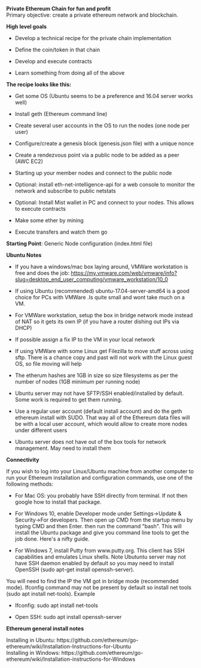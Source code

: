 
<head>
</head>

<p><span class="auto-style1"><strong>Private Ethereum Chain for fun and profit</strong></span><br>
Primary objective: create a private ethereum network and blockchain.</p>
<p><strong>High level goals</strong></p>
<ul>
	<li>
	<p class="auto-style1">Develop a technical recipe for the private chain 
implementation</p>
	</li>
	<li>
	<p class="auto-style1">Define the coin/token in that chain</p>
	</li>
	<li>
	<p class="auto-style1">Develop and execute 
contracts</p>
	</li>
	<li>
	<p class="auto-style1">Learn something from doing all of the above<br></p>
	</li>
</ul>
<p><strong>The recipe looks like this:</strong></p>
<ul>
	<li>
	<p class="auto-style1">Get some OS (Ubuntu seems to be a preference and 16.04 
server works well)</p>
	</li>
	<li>
	<p class="auto-style1">Install geth (Ethereum command line)</p>
	</li>
	<li>
	<p class="auto-style1">Create several 
user accounts in the OS to run the nodes (one node per user)</p>
	</li>
	<li>
	<p class="auto-style1">Configure/create 
a genesis block (genesis.json file) with a unique nonce</p>
	</li>
	<li>
	<p class="auto-style1">Create a rendezvous 
point via a public node to be added as a peer (AWC EC2) </p>
	</li>
	<li>
	<p class="auto-style1">Starting up your 
member nodes and connect to the public node </p>
	</li>
	<li>
	<p class="auto-style1">Optional: install 
eth-net-intelligence-api for a web console to monitor the network and subscribe 
to public netstats</p>
	</li>
	<li>
	<p class="auto-style1">Optional: Install Mist wallet in PC and connect to your 
nodes. This allows to execute contracts</p>
	</li>
	<li>
	<p class="auto-style1">Make some ether by mining</p>
	</li>
	<li>
	<p class="auto-style1">Execute 
transfers and watch them go</p>
	</li>
</ul>
<p class="auto-style2"><strong>Starting Point</strong>: Generic Node 
configuration (index.html file)<br></p>
<p><strong>Ubuntu Notes</strong></p>
<ul>
	<li>
	<p class="auto-style1">If you have a windows/mac box laying around, VMWare 
workstation is free and does the job: 
	<a href="https://my.vmware.com/web/vmware/info?slug=desktop_end_user_computing/vmware_workstation/10_0">https://my.vmware.com/web/vmware/info?slug=desktop_end_user_computing/vmware_workstation/10_0</a>
	</p>
	</li>
	<li>
	<p class="auto-style1">If using Ubuntu (recommended) ubuntu-17.04-server-amd64 is a good choice for 
PCs with VMWare .Is quite small and wont take much on a VM.<br></p>
	</li>
	<li>
	<p class="auto-style1">For VMWare 
workstation, setup the box in bridge network mode instead of NAT so it gets its 
own IP (if you have a router dishing out IPs via DHCP)<br></p>
	</li>
	<li>
	<p class="auto-style1">If possible assign a 
fix IP to the VM in your local network<br></p>
	</li>
	<li>
	<p class="auto-style1">If using VMWare with some Linux get 
Filezilla to move stuff across using sftp. There is a chance copy and past will 
not work with the Linux guest OS, so file moving will help<br></p>
	</li>
	<li>
	<p class="auto-style1">The etherum hashes 
are 1GB in size so size filesystems as per the number of nodes (1GB minimum per 
running node)<br></p>
	</li>
	<li>
	<p class="auto-style1">Ubuntu server may not have SFTP/SSH enabled/installed by 
default. Some work is required to get them running.<br></p>
	</li>
	<li>
	<p class="auto-style1">Use a regular user 
account (default install account) and do the geth ethereum install with SUDO. 
That way all of the Ethereum data files will be with a local user account, which 
would allow to create more nodes under different users<br></p>
	</li>
	<li>
	<p class="auto-style1">Ubuntu server does not 
have out of the box tools for network management. May need to install them</p>
	</li>
</ul>
<p><strong>Connectivity</strong></p>
<p class="auto-style1">If you wish to log into your Linux/Ubuntu machine from 
another computer to run your Ethereum installation and configuration commands, 
use one of the following methods: </p>
<ul>
	<li>
	<p class="auto-style1">For Mac OS: you probably have SSH directly 
from terminal. If not then google how to install that package.<br></p>
	</li>
	<li>
	<p class="auto-style1">For Windows 
10, enable Developer mode under Settings-&gt;Update &amp; Security-&gt;For developers. 
Then open up CMD from the startup menu by typing CMD and then Enter. then run 
the command &quot;bash&quot;. This will install the Ubuntu package and give you command 
line tools to get the job done. Here's a nifty guide.<br></p>
	</li>
	<li>
	<p class="auto-style1">For Windows 7, install 
Putty from www.putty.org. This client has SSH capabilities and emulates Linux 
shells. Note Ubutuntu server may not have SSH daemon enabled by default so you 
may need to install OpenSSH (sudo apt-get install openssh-server). <br></p>
	</li>
</ul>
<p class="auto-style1">You will 
need to find the IP the VM got in bridge mode (recommended mode). Ifconfig 
command may not be present by default so install net tools (sudo apt install 
net-tools). Example</p>
<ul>
	<li>
	<p class="auto-style1">Ifconfig: sudo apt install net-tools</p>
	</li>
	<li>
	<p class="auto-style1">Open SSH: sudo 
apt install openssh-server<br></p>
	</li>
</ul>
<p><strong>Ethereum general install notes</strong></p>
<p class="auto-style1">Installing in Ubuntu: 
https://github.com/ethereum/go-ethereum/wiki/Installation-Instructions-for-Ubuntu
<br>Installing in Windows: 
https://github.com/ethereum/go-ethereum/wiki/Installation-instructions-for-Windows</p>
